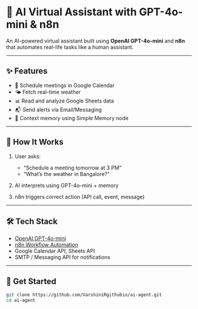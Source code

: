 # 🤖 AI Virtual Assistant with GPT-4o-mini & n8n

An AI-powered virtual assistant built using **OpenAI GPT-4o-mini** and **n8n** that automates real-life tasks like a human assistant.

---

## ✨ Features

- 📅 Schedule meetings in Google Calendar  
- 🌤️ Fetch real-time weather  
- 📊 Read and analyze Google Sheets data  
- 📬 Send alerts via Email/Messaging  
- 🧠 Context memory using Simple Memory node

---

## 🧠 How It Works

1. User asks:  
   - “Schedule a meeting tomorrow at 3 PM”  
   - “What’s the weather in Bangalore?”

2. AI interprets using GPT-4o-mini + memory  
3. n8n triggers correct action (API call, event, message)

---

## 🛠 Tech Stack

- [OpenAI GPT-4o-mini](https://openai.com)  
- [n8n Workflow Automation](https://n8n.io)  
- Google Calendar API, Sheets API  
- SMTP / Messaging API for notifications

---

## 🚀 Get Started

```bash
git clone https://github.com/VarshiniRgithubio/ai-agent.git
cd ai-agent
